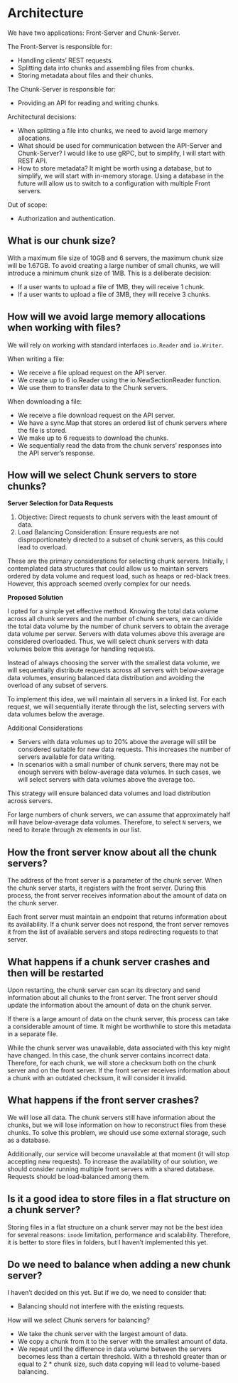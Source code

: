 # Architecture

We have two applications: Front-Server and Chunk-Server.

The Front-Server is responsible for:

- Handling clients’ REST requests.
- Splitting data into chunks and assembling files from chunks.
- Storing metadata about files and their chunks.

The Chunk-Server is responsible for:

- Providing an API for reading and writing chunks.

Architectural decisions:

- When splitting a file into chunks, we need to avoid large memory allocations.
- What should be used for communication between the API-Server and Chunk-Server? I would like to use gRPC, but to simplify, I will start with REST API.
- How to store metadata? It might be worth using a database, but to simplify, we will start with in-memory storage. Using a database in the future will allow us to switch to a configuration with multiple Front servers.

Out of scope:

- Authorization and authentication.

## What is our chunk size?

With a maximum file size of 10GB and 6 servers, the maximum chunk size will be 1.67GB. To avoid creating a large number of small chunks, we will introduce a minimum chunk size of 1MB. This is a deliberate decision:

- If a user wants to upload a file of 1MB, they will receive 1 chunk.
- If a user wants to upload a file of 3MB, they will receive 3 chunks.

## How will we avoid large memory allocations when working with files?

We will rely on working with standard interfaces `io.Reader` and `io.Writer`.

When writing a file:

- We receive a file upload request on the API server.
- We create up to 6 io.Reader using the io.NewSectionReader function. 
- We use them to transfer data to the Chunk servers.

When downloading a file:

- We receive a file download request on the API server.
- We have a sync.Map that stores an ordered list of chunk servers where the file is stored.
- We make up to 6 requests to download the chunks.
- We sequentially read the data from the chunk servers’ responses into the API server’s response.

## How will we select Chunk servers to store chunks?

**Server Selection for Data Requests**

1. Objective: Direct requests to chunk servers with the least amount of data.
2. Load Balancing Consideration: Ensure requests are not disproportionately directed to a subset of chunk servers, as this could lead to overload.

These are the primary considerations for selecting chunk servers. Initially, I contemplated data structures that could allow us to maintain servers ordered by data volume and request load, such as heaps or red-black trees. However, this approach seemed overly complex for our needs.

**Proposed Solution**

I opted for a simple yet effective method. Knowing the total data volume across all chunk servers and the number of chunk servers, we can divide the total data volume by the number of chunk servers to obtain the average data volume per server. Servers with data volumes above this average are considered overloaded. Thus, we will select chunk servers with data volumes below this average for handling requests.

Instead of always choosing the server with the smallest data volume, we will sequentially distribute requests across all servers with below-average data volumes, ensuring balanced data distribution and avoiding the overload of any subset of servers.

To implement this idea, we will maintain all servers in a linked list. For each request, we will sequentially iterate through the list, selecting servers with data volumes below the average.

Additional Considerations

- Servers with data volumes up to 20% above the average will still be considered suitable for new data requests. This increases the number of servers available for data writing.
- In scenarios with a small number of chunk servers, there may not be enough servers with below-average data volumes. In such cases, we will select servers with data volumes above the average too.

This strategy will ensure balanced data volumes and load distribution across servers.

For large numbers of chunk servers, we can assume that approximately half will have below-average data volumes. Therefore, to select `N` servers, we need to iterate through `2N` elements in our list.

## How the front server know about all the chunk servers?

The address of the front server is a parameter of the chunk server. When the chunk server starts, it registers with the front server. During this process, the front server receives information about the amount of data on the chunk server.

Each front server must maintain an endpoint that returns information about its availability. If a chunk server does not respond, the front server removes it from the list of available servers and stops redirecting requests to that server.

## What happens if a chunk server crashes and then will be restarted

Upon restarting, the chunk server can scan its directory and send information about all chunks to the front server. The front server should update the information about the amount of data on the chunk server.

If there is a large amount of data on the chunk server, this process can take a considerable amount of time. It might be worthwhile to store this metadata in a separate file.

While the chunk server was unavailable, data associated with this key might have changed. In this case, the chunk server contains incorrect data. Therefore, for each chunk, we will store a checksum both on the chunk server and on the front server. If the front server receives information about a chunk with an outdated checksum, it will consider it invalid.

## What happens if the front server crashes?

We will lose all data. The chunk servers still have information about the chunks, but we will lose information on how to reconstruct files from these chunks. To solve this problem, we should use some external storage, such as a database.

Additionally, our service will become unavailable at that moment (it will stop accepting new requests). To increase the availability of our solution, we should consider running multiple front servers with a shared database. Requests should be load-balanced among them.

## Is it a good idea to store files in a flat structure on a chunk server?

Storing files in a flat structure on a chunk server may not be the best idea for several reasons: `inode` limitation, performance and scalability. Therefore, it is better to store files in folders, but I haven’t implemented this yet.

## Do we need to balance when adding a new chunk server?

I haven’t decided on this yet. But if we do, we need to consider that:

- Balancing should not interfere with the existing requests.

How will we select Chunk servers for balancing?

- We take the chunk server with the largest amount of data.
- We copy a chunk from it to the server with the smallest amount of data.
- We repeat until the difference in data volume between the servers becomes less than a certain threshold. With a threshold greater than or equal to 2 * chunk size, such data copying will lead to volume-based balancing.